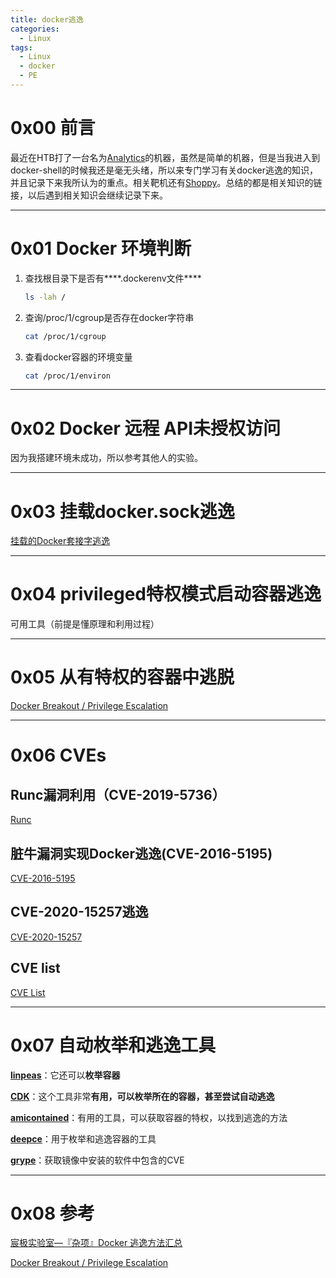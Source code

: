 ```yaml
---
title: docker逃逸
categories:
  - Linux
tags:
  - Linux
  - docker
  - PE
---
```

# 0x00 前言
最近在HTB打了一台名为[Analytics](https://app.hackthebox.com/machines/Analytics)的机器，虽然是简单的机器，但是当我进入到docker-shell的时候我还是毫无头绪，所以来专门学习有关docker逃逸的知识，并且记录下来我所认为的重点。相关靶机还有[Shoppy](https://app.hackthebox.com/machines/shoppy)。总结的都是相关知识的链接，以后遇到相关知识会继续记录下来。

---
# 0x01 Docker 环境判断

1. 查找根目录下是否有****.dockerenv文件****
    
    ```bash
    ls -lah /
    ```
    
2. 查询/proc/1/cgroup是否存在docker字符串
    
    ```bash
    cat /proc/1/cgroup
    ```
    
3. 查看docker容器的环境变量
    
    ```bash
    cat /proc/1/environ
    ```
    

---

# 0x02 Docker 远程 API未授权访问

因为我搭建环境未成功，所以参考其他人的实验。

---
# 0x03 挂载docker.sock逃逸

[挂载的Docker套接字逃逸](https://book.hacktricks.xyz/v/cn/linux-hardening/privilege-escalation/docker-security/docker-breakout-privilege-escalation#gua-zai-de-docker-tao-jie-zi-tao-yi)

---
# 0x04 privileged特权模式启动容器逃逸

可用工具（前提是懂原理和利用过程）

---
# 0x05 从有特权的容器中逃脱

[Docker Breakout / Privilege Escalation](https://book.hacktricks.xyz/v/cn/linux-hardening/privilege-escalation/docker-security/docker-breakout-privilege-escalation#cong-te-quan-rong-qi-zhong-tao-tuo)

---
# 0x06 CVEs

## Runc漏洞利用（CVE-2019-5736）

[Runc](https://github.com/Frichetten/CVE-2019-5736-PoC/blob/master/main.go)

## 脏牛漏洞实现Docker逃逸(CVE-2016-5195)

[CVE-2016-5195](https://github.com/nomi-sec/PoC-in-GitHub/blob/master/2016/CVE-2016-5195.json)

## CVE-2020-15257逃逸

[CVE-2020-15257](https://github.com/nomi-sec/PoC-in-GitHub/blob/master/2020/CVE-2020-15257.json)

## CVE list

[CVE List](https://0xn3va.gitbook.io/cheat-sheets/container/escaping/cve-list)

---
# 0x07 自动枚举和逃逸工具

**[linpeas](https://github.com/carlospolop/PEASS-ng/tree/master/linPEAS)**：它还可以**枚举容器**

**[CDK](https://github.com/cdk-team/CDK#installationdelivery)**：这个工具非常**有用，可以枚举所在的容器，甚至尝试自动逃逸**

**[amicontained](https://github.com/genuinetools/amicontained)**：有用的工具，可以获取容器的特权，以找到逃逸的方法

**[deepce](https://github.com/stealthcopter/deepce)**：用于枚举和逃逸容器的工具

**[grype](https://github.com/anchore/grype)**：获取镜像中安装的软件中包含的CVE

---

# 0x08 参考
[宸极实验室—『杂项』Docker 逃逸方法汇总](https://zhuanlan.zhihu.com/p/614513965)

[Docker Breakout / Privilege Escalation](https://book.hacktricks.xyz/v/cn/linux-hardening/privilege-escalation/docker-security/docker-breakout-privilege-escalation)